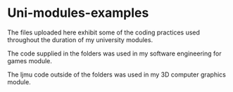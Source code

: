 # Uni-modules-examples

The files uploaded here exhibit some of the coding practices used throughout the duration of my university modules.  

The code supplied in the folders was used in my software engineering for games module.

The ljmu code outside of the folders was used in my 3D computer graphics module. 
